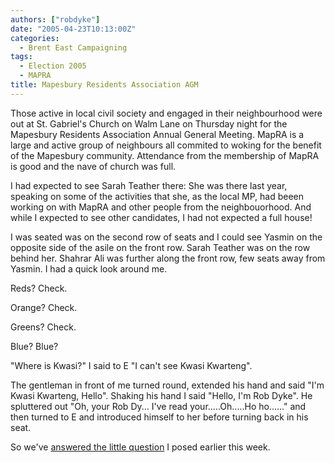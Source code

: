 ```yaml
---
authors: ["robdyke"]
date: "2005-04-23T10:13:00Z"
categories:
  - Brent East Campaigning
tags:
  - Election 2005
  - MAPRA
title: Mapesbury Residents Association AGM
---
```

Those active in local civil society and engaged in their neighbourhood were out at St. Gabriel's Church on Walm Lane on Thursday night for the Mapesbury Residents Association Annual General Meeting. MapRA is a large and active group of neighbours all commited to woking for the benefit of the Mapesbury community. Attendance from the membership of MapRA is good and the nave of church was full.

I had expected to see Sarah Teather there: She was there last year, speaking on some of the activities that she, as the local MP, had beeen working on with MapRA and other people from the neighbouorhood. And while I expected to see other candidates, I had not expected a full house!

I was seated was on the second row of seats and I could see Yasmin on the opposite side of the asile on the front row. Sarah Teather was on the row behind her. Shahrar Ali was further along the front row, few seats away from Yasmin. I had a quick look around me.

Reds? Check.
  
Orange? Check.
  
Greens? Check.
  
Blue? Blue?

"Where is Kwasi?" I said to E "I can't see Kwasi Kwarteng".

The gentleman in front of me turned round, extended his hand and said "I'm Kwasi Kwarteng, Hello". Shaking his hand I said "Hello, I'm Rob Dyke". He spluttered out "Oh, your Rob Dy... I've read your.....Oh.....Ho ho......" and then turned to E and introduced himself to her before turning back in his seat.

So we've [answered the little question](http://becampaign.blogspot.com/2005/04/where-are-conservatives.html) I posed earlier this week.
